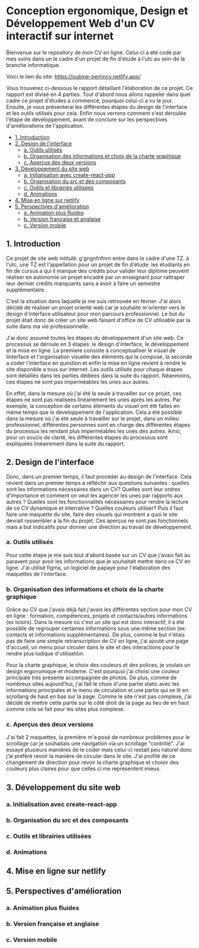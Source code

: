 # Conception ergonomique, Design et Développement Web d'un CV interactif sur internet 


Bienvenue sur le repository de mon CV en ligne. Celui-ci a été codé par mes soins dans un le cadre d'un projet de fin d'étude à l'utc au sein de la branche informatique. 

Voici le lien du site: https://oubine-perrincv.netlify.app/

Vous trouverez ci-dessous le rapport détaillant l'élaboration de ce projet. Ce rapport est divisé en 4 parties. Tout d'abord nous allons rappeler dans quel cadre ce projet d'études a commencé, pourquoi celui-ci a vu le jour. Ensuite, je vous présenterai les différentes étapes du design de l'interface et les outils utilisés pour cela.  Enfin nous verrons comment s'est déroulée l'étape de développement, avant de conclure sur les perspectives d'améliorations de l'application.

- [1. Introduction](#introduction)
- [2. Design de l'interface](#design)
	- [a. Outils utilisés](#outils_utilisés)
	- [b. Organisation des informations et choix de la charte graphique](#charte_graphique)
	- [c. Aperçus des deux versions](#deux_versions)
- [3. Développement du site web]("#developpement")
	- [a. Initialisation avec create-react-app]("#react_app")
	- [b. Organisation du src et des composants]("#organisation")
	- [c. Outils et librairies utilisées]("#librairies")
	- [d. Animations]("#animations")
- [4. Mise en ligne sur netlify]("#mise_en_ligne")
- [5. Perspectives d'amélioration]("#perspectives")
	- [a. Animation plus fluides]("#animations")
	- [b. Version française et anglaise]("#version_anglaise")
	- [c. Version mobile]("#version_mobile")


## 1. Introduction<a id="introduction"></a>

Ce projet de site web intitulé: g'gngnfnfnrn entre dans le cadre d'une TZ. à l'utc, une TZ est l'appellation pour un projet de fin d'étude: les étudiants en fin de cursus a qui il manque des crédits pour valider leur diplôme peuvent réaliser en autonomie un projet encadré par un enseignant pour rattraper leur dernier crédits manquants sans a avoir à faire un semestre supplémentaire. 

C'est la situation dans laquelle je me suis retrouvée en février. J'ai alors décidé de réaliser un projet orienté web car je souhaite m'orienter vers le design d'interface utilisateur pour mon parcours professionnel. Le but du projet était donc de créer un site web faisant d'office de CV utilisable par la suite dans ma vie professionnelle.

J'ai donc assumé toutes les étapes du développement d'un site web. Ce processus se déroule en 3 étapes: le design d'interface, le développement et la mise en ligne. La premiere consiste à conceptualiser le visuel de linterface et l'organisation visuelle des éléments qui la compose, la seconde a coder l'interface en question et enfin la mise en ligne revient à rendre le site disponible a tous sur internet. Les outils utilisés pour chaque étapes sont détaillés dans les parties dédiées dans la suite du rapport. Néanmoins, ces étapes ne sont pas imperméables les unes aux autres. 

En effet, dans la mesure où j'ai été la seule à travailler sur ce projet, ces étapes ne sont pas realisees linéairement les unes après les autres. Par exemple, la conception de certains éléments  du visuel ont été faites en même temps que le développement de l'application. Cela a été possible dans la mesure où j'ai été seule à travailler sur le projet, dans un milieu professionnel, différentes personnes sont en charge des différentes étapes du processus les rendant plus imperméables les unes des autres. Ainsi, pour un soucis de clarté, les différentes étapes du processus sont expliquées linéairement dans la suite du rapport.

## 2. Design de l'interface<a id="design"></a>

Donc, dans un premier temps, il faut procéder au design de l'interface. Cela revient dans un premier temps a réfléchir aux questions suivantes : quelles sont les informations nécessaires dans un CV? Quelles sont leur ordres d'importance et comment on veut les agencer les unes par rapports aux autres ? Quelles sont les fonctionnalités nécessaires pour rendre la lecture de ce CV dynamique et interrative ? Quelles couleurs utiliser? Puis il faut faire une maquette du site, faire des visuels qui montrent a quoi le site devrait ressembler a la fin du projet. Ces aperçus ne sont pas fonctionnels mais a but indicatifs pour donner une direction au travail de développement. 

### a. Outils utilisés<a id="outils_utilisés"></a>

Pour cette étape je me suis tout d'abord basée sur un CV que j'avais fait au paravent pour avoir les informations que je souhaitait mettre dans ce CV en ligne. 
J'ai utilisé figma, un logiciel de papaye pour l'élaboration des maquettes de l'interface. 

### b. Organisation des informations et choix de la charte graphique<a id="charte_graphique"></a>

Grâce au CV que j'avais déjà fait j'avais les différentes section pour mon CV en ligne : formation, compétences, projets et contacts/autres informations (ex loisirs). Dans la mesure où c'est un site qui est donc interactif, il a été possible de regrouper certaines informations sous une même section (ex: contacts et informations supplémentaires). De plus, comme le but n'étais pas de faire une simple retranscription de CV en ligne, j'ai ajouté une page d'accueil, un menu pour circuler dans le site et des interactions pour le rendre plus ludique d'utilisation.

Pour la charte graphique, le choix des couleurs et des polices, je voulais un design ergonomique et moderne. C'est pourquoi j'ai choisi une couleur principale très présente accompagnée de photos. De plus, comme de nombreux sites aujourd'hui, j'ai fait le choix d'une partie static avec les informations principales et le menu de circulation et une partie qui se lit en scrollang de haut en bas sur la page. Comme le site n'est pas complexe, j'ai décidé de mettre cette partie sur le côté droit de la page au lieu de en haut comme cela se fait pour les sites plus complexe. 

### c. Aperçus des deux versions<a id="deux_version"></a>

J'ai fait 2 maquettes, la première m'a posé de nombreux problèmes pour le scrollage car je souhaitais une navigation via un scrollage "contrôlé". J'ai essayé plusieurs manières de le coder mais celui-ci restait peu naturel donc j'ai préféré revoir la manière de circuler dans le site. J'ai profité de ce changement de direction pour revoir la charte graphique et choisir des couleurs plus claires pour que celles ci me représentent mieux.

## 3. Développement du site web<a id="developpement"></a>

### a. Initialisation avec create-react-app<a id="react_app"></a>
### b. Organisation du src et des composants<a id="organisation"></a>
### c. Outils et librairies utilisées <a id="librairies"></a>
### d. Animations<a id="animations"></a>

## 4. Mise en ligne sur netlify<a id="mise_en_ligne"></a>

## 5. Perspectives d'amélioration<a id="perspectives"></a>
### a. Animation plus fluides<a id="animations"></a>
### b. Version française et anglaise<a id="version_anglaise"></a>
### c. Version mobile<a id="version_mobile"></a>
